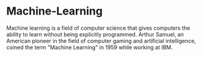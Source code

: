 # Machine-Learning

Machine learning is a field of computer science that gives computers the ability to learn without being explicitly programmed. Arthur Samuel, an American pioneer in the field of computer gaming and artificial intelligence, coined the term "Machine Learning" in 1959 while working at IBM.

